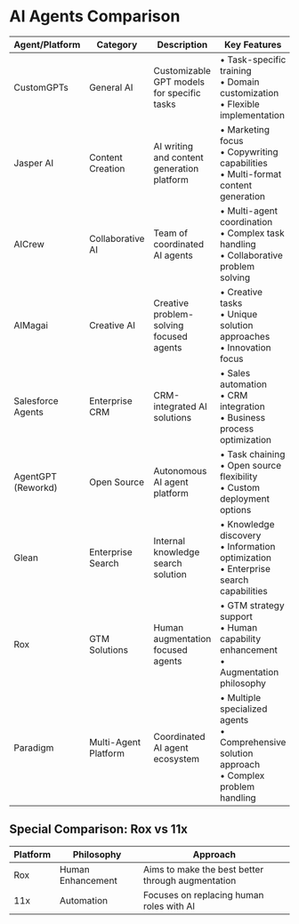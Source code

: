 # AI Agents Comparison

| Agent/Platform | Category | Description | Key Features |
|---|---|---|---|
| CustomGPTs | General AI | Customizable GPT models for specific tasks | • Task-specific training<br>• Domain customization<br>• Flexible implementation |
| Jasper AI | Content Creation | AI writing and content generation platform | • Marketing focus<br>• Copywriting capabilities<br>• Multi-format content generation |
| AICrew | Collaborative AI | Team of coordinated AI agents | • Multi-agent coordination<br>• Complex task handling<br>• Collaborative problem solving |
| AIMagai | Creative AI | Creative problem-solving focused agents | • Creative tasks<br>• Unique solution approaches<br>• Innovation focus |
| Salesforce Agents | Enterprise CRM | CRM-integrated AI solutions | • Sales automation<br>• CRM integration<br>• Business process optimization |
| AgentGPT (Reworkd) | Open Source | Autonomous AI agent platform | • Task chaining<br>• Open source flexibility<br>• Custom deployment options |
| Glean | Enterprise Search | Internal knowledge search solution | • Knowledge discovery<br>• Information optimization<br>• Enterprise search capabilities |
| Rox | GTM Solutions | Human augmentation focused agents | • GTM strategy support<br>• Human capability enhancement<br>• Augmentation philosophy |
| Paradigm | Multi-Agent Platform | Coordinated AI agent ecosystem | • Multiple specialized agents<br>• Comprehensive solution approach<br>• Complex problem handling |

## Special Comparison: Rox vs 11x

| Platform | Philosophy | Approach |
|---|---|---|
| Rox | Human Enhancement | Aims to make the best better through augmentation |
| 11x | Automation | Focuses on replacing human roles with AI |

